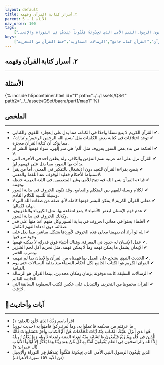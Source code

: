 ```yaml
---
layout: default
title: ٢.أسرار كتابة القرآن وفهمه
parent: الأيات 1 - 5
nav_order: 100
tags: 
    ["اقرأ باسم رَبِّكَ الذي خَلَقَ","ما عرفتم من محكمه فاعملوا به، وما لم تدركوا فآمنوا به","هُوَ الذي أَنزَلَ عَلَيْكَ الكتاب مِنْهُ آيَاتٌ مُّحْكَمَاتٌ هُنَّ أُمُّ الكتاب وَأُخَرُ مُتَشَابِهَاتٌ فَأَمَّا الَّذِينَ في قُلُوبِهِمْ زَيْغٌ فَيَتَّبِعُونَ مَا تَشَابَهَ مِنْهُ ابتغاء الفتنة وابتغاء تَأْوِيلِهِ وَمَا يَعْلَمُ تَأْوِيلَهُ إِلاَّ الله والراسخون فِي العلم يَقُولُونَ آمَنَّا بِهِ كُلٌّ مِّنْ عِندِ رَبِّنَا وَمَا يَذَّكَّرُ إِلاَّ أُوْلُواْ الألباب","الذين يَتَّبِعُونَ الرسول النبي الأمي الذي يَجِدُونَهُ مَكْتُوباً عِندَهُمْ فِي التوراة والإنجيل"]
keys:
    ["إعجاز القرآن","حروف بداية السور","فهم القرآن","سر الله في القرآن","القرآن كتاب جامع","الرسالات السماوية","حفظ القرآن من التحريف"]
---
```

## ٢. أسرار كتابة القرآن وفهمه
***
## الأسئلة 
{% include h5pcontainer.html id="1" path="../../assets/QSet" path2="../../assets/QSet/baqra/part1/map1" %}
## الملخص
***
- ‏✔ القرآن الكريم لا يتبع نسقًا واحدًا في الكتابة، مما يدل على إعجازه اللغوي والكتابي. 
- ‏✔ توجد اختلافات في كتابة بعض الكلمات مثل 'بسم الله الرحمن الرحيم' و'تبارك'، مما يؤكد أن كتابة القرآن معجزة. 
- ‏✔ الحكمة من بدء بعض السور بحروف مثل 'ألم' هي سر إلهي، سواء فهمها البشر أم لا. 
- ‏✔ القرآن نزل على أمة عربية تضم المؤمن والكافر، ولم يطعن أحد في الأحرف التي بدأت بها السور، مما يدل على فهمهم لها. 
- ‏✔ ينصح بقراءة القرآن للتعبد دون الانشغال بالتفكير في المعنى، أما من يقرأ لاستنباط الأحكام فعليه الوقوف عند اللفظ والمعنى. 
- ‏✔ قراءة القرآن بسر الله فيه تتيح للأمي وغير المتعمقين في اللغة العربية حفظه وفهمه. 
- ‏✔ الكلام وسيلة للفهم بين المتكلم والسامع، وقد تكون الحروف في بداية السور وسيلة للتنبيه للكلام القادم. 
- ‏✔ معاني القرآن الكريم لا يمكن للبشر فهمها كاملة لأنها صفة من صفات الله التي لا نهاية لكمالها. 
- ‏✔ عدم فهم الإنسان لبعض الأشياء لا يمنع انتفاعه بها، مثل الكهرباء والتلفزيون، وكذلك الحروف في بداية السور. 
- ‏✔ العلماء بحثوا في معاني الحروف في بداية السور وكل منهم أخذ منها على قدر صفائه، دون ادعاء الفهم الكامل. 
- ‏✔ الله لو أراد أن يفهمنا معاني هذه الحروف لأوردها بشكل مباشر، مما يدل على وجود سر فيها. 
- ‏✔ عقل الإنسان له حدود في المعرفة، وهناك أشياء فوق قدراته لا يمكنه فهمها. 
- ‏✔ الإيمان يشمل ما يمكن فهمه وما لا يمكن فهمه، مثل تحريم أكل لحم الخنزير وشرب الخمر. 
- ‏✔ الحديث النبوي يشجع على العمل بما فهمناه من القرآن والإيمان بما لم نفهمه. 
- ‏✔ القرآن الكريم هو الكتاب الجامع لكل أحكام السماء منذ بداية الرسالات حتى يوم القيامة. 
- ‏✔ الرسالات السابقة كانت موقوتة بزمان ومكان محددين، بينما القرآن هو الرسالة الخاتمة للعالم. 
- ‏✔ القرآن محفوظ من التحريف والتبديل، على عكس الكتب السماوية السابقة التي حُرّفت. 

## 📜آيات وأحاديث
***
- ‏اقرأ باسم رَبِّكَ الذي خَلَقَ (العلق: ١)
- ‏ما عرفتم من محكمه فاعملوا به، وما لم تدركوا فآمنوا به (حديث نبوي)
- ‏هُوَ الذي أَنزَلَ عَلَيْكَ الكتاب مِنْهُ آيَاتٌ مُّحْكَمَاتٌ هُنَّ أُمُّ الكتاب وَأُخَرُ مُتَشَابِهَاتٌ فَأَمَّا الَّذِينَ في قُلُوبِهِمْ زَيْغٌ فَيَتَّبِعُونَ مَا تَشَابَهَ مِنْهُ ابتغاء الفتنة وابتغاء تَأْوِيلِهِ وَمَا يَعْلَمُ تَأْوِيلَهُ إِلاَّ الله والراسخون فِي العلم يَقُولُونَ آمَنَّا بِهِ كُلٌّ مِّنْ عِندِ رَبِّنَا وَمَا يَذَّكَّرُ إِلاَّ أُوْلُواْ الألباب (آل عمران: ٧)
- ‏الذين يَتَّبِعُونَ الرسول النبي الأمي الذي يَجِدُونَهُ مَكْتُوباً عِندَهُمْ فِي التوراة والإنجيل (من الآية ١٥٧ سورة الأعراف)

